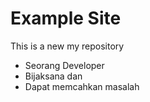 # Example Site
This is a new my repository

* Seorang Developer
* Bijaksana dan 
* Dapat memcahkan masalah